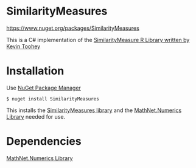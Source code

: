 # SimilarityMeasures
https://www.nuget.org/packages/SimilarityMeasures

This is a C# implementation of the [SimilarityMeasure R Library written by Kevin Toohey](https://cran.r-project.org/web/packages/SimilarityMeasures/index.html)
# Installation

Use [NuGet Package Manager](https://www.nuget.org/)

`$ nuget install SimilarityMeasures`

This installs the [SimilarityMeasures library](https://www.nuget.org/packages/SimilarityMeasures) and the [MathNet.Numerics Library](https://numerics.mathdotnet.com/) needed for use.

# Dependencies
[MathNet.Numerics Library](https://numerics.mathdotnet.com/)